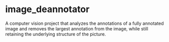 # image_deannotator
A computer vision project that analyzes the annotations of a fully annotated image and removes the largest annotation from the image, while still retaining the underlying structure of the picture.
